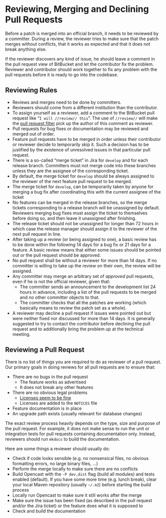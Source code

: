 Reviewing, Merging and Declining Pull Requests
==============================================

Before a patch is merged into an official branch, it needs to be reviewed by a committer. During a
review, the reviewer tries to make sure that the patch merges without conflicts, that it works as expected and that
it does not break anything else.

If the reviewer discovers any kind of issue, he should leave a comment in the pull request view of BitBucket and let the
contributor fix the problem. Reviewer and contributor should work together to fix any problem with the pull requests
before it is ready to go into the codebase.

Reviewing Rules
-----

 - Reviews and merges need to be done by committers.
 - Reviewers should come from a different institution than the contributor.
 - To assign yourself as a reviewer, add a comment to the BitBucket pull request like “`I will //review// this`”. The
   use of `//review//` will make the [pull request filter](http://pullrequests.opencast.org) pick up the author of this
   comment as reviewer.
 - Pull requests for bug fixes or documentation may be reviewed and merged out of order.
 - Feature pull requests have to be merged in order unless their contributor or reviewer decide to temporarily skip it.
   Such a decision has to be justified by the existence of unresolved issues in that particular pull request.
 - There is a so-called “merge ticket” in Jira for `develop` and for each release branch. Committers must not merge code
   into these branches unless they are the assignee of the corresponding ticket.
 - By default, the merge ticket for `develop` should be always assigned to the reviewer of the next feature pull request
   to be merged.
 - The merge ticket for `develop`, can be temporarily taken by anyone for merging a bug fix after coordinating this with
   the current assignee of the ticket
 - No features can be merged in the release branches, so the merge tickets corresponding to a release branch will be
   unassigned by default. Reviewers merging bug fixes must assign the ticket to themselves before doing so, and then
   leave it unassigned after finishing.
 - The release ticket should not be unassigned for longer than 72 hours in which case the release manager should assign
   it to the reviewer of the next pull request in line.
 - After taking up a review (or being assigned to one), a basic review has to be done within the following 14 days for a
   bug fix or 21 days for a feature. A basic review means that either some issues should be pointed out or the pull
   request should be approved.
 - No pull request shall be without a reviewer for more than 14 days. If no committer is willing to take up the review
   on their own, the review will be assigned.
 - Any committer may merge an arbitrary set of *approved* pull requests, even if he is not the official reviewer, given
   that:
    - The committer sends an announcement to the development list 24 hours in advance, including a list of the pull
      requests to be merged and no other committer objects to that.
    - The committer checks that all the patches are working (which basically means to review the patch set as a whole).
 - A reviewer may decline a pull request if issues were pointed out but were neither fixed nor discussed for more than
   14 days. It is generally suggested to try to contact the contributor before declining the pull request and to
   additionally bring the problem up at the technical meeting.



Reviewing a Pull Request
------------------------

There is no list of things you are required to do as reviewer of a pull request. Our primary goals in doing reviews for
all pull requests are to ensure that:

 - There are no bugs in the pull request
    - The feature works as advertised
    - It does not break any other features
 - There are no obvious legal problems
    - [Licenses seem to be fine](license.md)
    - Licenses are added to the `NOTICES` file
 - Feature documentation is in place
 - An upgrade path exists (usually relevant for database changes)


The exact review process heavily depends on the type, size and purpose of the pull request. For example, it does not
make sense to run the unit or integration tests for pull requests containing documentation only. Instead, reviewers
should run `mkdocs` to build the documentation.

Here are some things a reviewer should usually do:

 - Check if code looks sensible (e.g. no nonsensical files, no obvious formatting errors, no large binary files, …)
 - Perform the merge locally to make sure there are no conflicts
 - Build Opencast with the `-P dev,dist` flag (build all modules) and tests enabled (default). If you have some more time
   (e.g. lunch break), clear your local Maven repository (usually `~/.m2`) before starting the build process
 - Locally run Opencast to make sure it still works after the merge
 - Make sure the issue has been fixed (as described in the pull request and/or the Jira ticket) or the feature does
   what it is supposed to
 - Check and build the documentation
